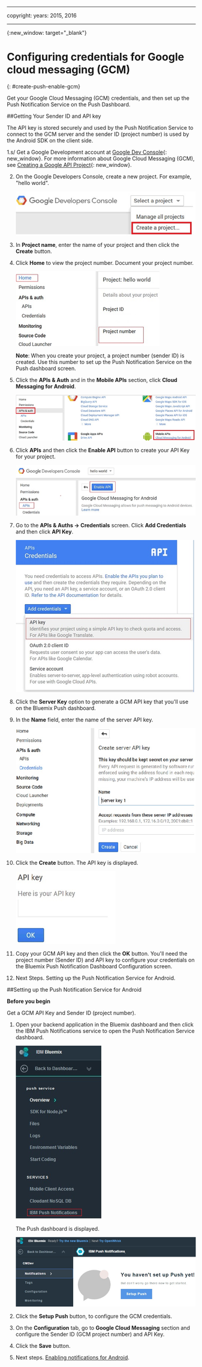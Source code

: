 
---

copyright:
 years: 2015, 2016

---

{:new_window: target="_blank"}
# Configuring credentials for Google cloud messaging (GCM)
{: #create-push-enable-gcm}

Get your Google Cloud Messaging (GCM) credentials, and then set up the Push Notification Service on the Push Dashboard.

##Getting Your Sender ID and API key

The API key is stored securely and used by the Push Notification Service to connect to the GCM server and the sender ID (project number) is used by the Android SDK on the client side.

1.s/ Get a Google Development account at [Google Dev Console](https://console.developers.google.com/start){: new_window}. For more information about Google Cloud Messaging (GCM), see [Creating a Google API Project](https://developers.google.com/console/help/new/){: new_window}.

2. On the Google Developers Console, create a new project. For example, "hello world".

	![Create project](images/gcm_createproject.jpg)

3. In **Project name**, enter the name of your project and then click the **Create** button.
4. Click **Home** to view the project number. Document your project number.

	![GCM project number](images/gcm_projectnumber.jpg)

	**Note**: When you create your project, a project number (sender ID) is created. Use this number to set up the Push Notification Service on the Push dashboard screen.

5. Click the **APIs & Auth** and in the **Mobile APIs** section, click **Cloud Messaging for Android**.

	![APIs](images/gcm_mobileapi.jpg)

6. Click **APIs** and then click the **Enable API** button to create your API Key for your project.

	![Enable API ](images/gcm_enable_api.jpg)

7. Go to the **APIs & Auths -> Credentials** screen. Click **Add Credentials** and then click **API Key**.

	![API credentials](images/api_credentials.jpg)

8. Click the **Server Key** option to generate a GCM API key that you'll use on the Bluemix Push dashboard.
9. In the **Name** field, enter the name of the server API key.

	![GCM server key](images/gcm_serverkey.jpg)

10. Click the **Create** button. 
The API key is displayed.

	![GCM API key](images/gcm_apikey.jpg)

11. Copy your GCM API key and then click the **OK** button. You'll need the project number (Sender ID) and API key to configure your credentials on the Bluemix Push Notification Dashboard Configuration screen. 
12. Next Steps. Setting up the Push Notification Service for Android.

##Setting up the Push Notification Service for Android

**Before you begin**

Get a GCM API Key and Sender ID (project number). 

1. Open your backend application in the Bluemix dashboard and then click the IBM Push Notifications service to open the Push Notification Service dashboard.
 
	![Push dashboard](images/bluemixdashboard_push.jpg)

	The Push dashboard is displayed.
	
	![Push setup](images/setup_push_main.jpg)

2. Click the **Setup Push** button, to configure the GCM credentials.
1. On the **Configuration** tab, go to **Google Cloud Messaging** section and configure the Sender ID (GCM project number) and API Key.

4. Click the **Save** button. 
5. Next steps. [Enabling notifications for Android](c_enable_push.html).
